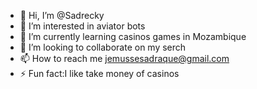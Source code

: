 - 👋 Hi, I’m @Sadrecky
- 👀 I’m interested in aviator bots
- 🌱 I’m currently learning casinos games in Mozambique 
- 💞️ I’m looking to collaborate on my serch
- 📫 How to reach me jemussesadraque@gmail.com 
- ⚡ Fun fact:I like take money of casinos 

<!---
Sadrecky/Sadrecky is a ✨ special ✨ repository because its `README.md` (this file) appears on your GitHub profile.
You can click the Preview link to take a look at your changes.
--->






































